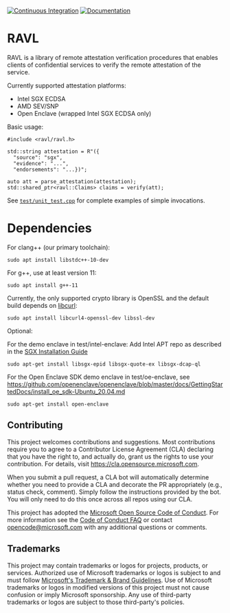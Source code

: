 [![Continuous Integration](https://github.com/microsoft/ravl/actions/workflows/ci.yml/badge.svg?branch=main)](https://github.com/microsoft/ravl/actions/workflows/ci.yml)
[![Documentation](https://github.com/microsoft/ravl/actions/workflows/build-docs.yml/badge.svg?branch=main)](https://github.com/microsoft/ravl/actions/workflows/build-docs.yml)

# RAVL

RAVL is a library of remote attestation verification procedures that enables clients of confidential services to verify the remote attestation of the service. 

Currently supported attestation platforms:
  - Intel SGX ECDSA 
  - AMD SEV/SNP
  - Open Enclave (wrapped Intel SGX ECDSA only)

Basic usage:

```
#include <ravl/ravl.h>

std::string attestation = R"({
  "source": "sgx",
  "evidence": "...",
  "endorsements": "...})";

auto att = parse_attestation(attestation);
std::shared_ptr<ravl::Claims> claims = verify(att);
```

See [`test/unit_test.cpp`](test/unit_tests.cpp) for complete examples of simple invocations.

# Dependencies

For clang++ (our primary toolchain):

```
sudo apt install libstdc++-10-dev
```

For g++, use at least version 11:

```
sudo apt install g++-11
```

Currently, the only supported crypto library is OpenSSL and the default build depends on [libcurl](https://curl.se/libcurl/):

```
sudo apt install libcurl4-openssl-dev libssl-dev
```

Optional:

For the demo enclave in test/intel-enclave: Add Intel APT repo as described in the [SGX Installation Guide](https://download.01.org/intel-sgx/latest/dcap-latest/linux/docs/Intel_SGX_SW_Installation_Guide_for_Linux.pdf)

```
sudo apt-get install libsgx-epid libsgx-quote-ex libsgx-dcap-ql
```

For the Open Enclave SDK demo enclave in test/oe-enclave, see https://github.com/openenclave/openenclave/blob/master/docs/GettingStartedDocs/install_oe_sdk-Ubuntu_20.04.md

```
sudo apt-get install open-enclave
```


## Contributing

This project welcomes contributions and suggestions.  Most contributions require you to agree to a
Contributor License Agreement (CLA) declaring that you have the right to, and actually do, grant us
the rights to use your contribution. For details, visit https://cla.opensource.microsoft.com.

When you submit a pull request, a CLA bot will automatically determine whether you need to provide
a CLA and decorate the PR appropriately (e.g., status check, comment). Simply follow the instructions
provided by the bot. You will only need to do this once across all repos using our CLA.

This project has adopted the [Microsoft Open Source Code of Conduct](https://opensource.microsoft.com/codeofconduct/).
For more information see the [Code of Conduct FAQ](https://opensource.microsoft.com/codeofconduct/faq/) or
contact [opencode@microsoft.com](mailto:opencode@microsoft.com) with any additional questions or comments.

## Trademarks

This project may contain trademarks or logos for projects, products, or services. Authorized use of Microsoft
trademarks or logos is subject to and must follow
[Microsoft's Trademark & Brand Guidelines](https://www.microsoft.com/en-us/legal/intellectualproperty/trademarks/usage/general).
Use of Microsoft trademarks or logos in modified versions of this project must not cause confusion or imply Microsoft sponsorship.
Any use of third-party trademarks or logos are subject to those third-party's policies.
